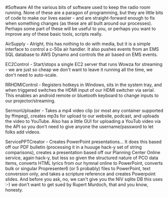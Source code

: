 #Software 
All the various bits of software used to keep the radio room running. None of these are a paragon of programming, but they are
little bits of code to make our lives easier - and are straight-forward enough to fix when something changes (as these are all built around 
our processes). Perhaps some part of these will be useful to you, or perhaps you want to improve any of these basic tools, scripts really.

AirSupply - Alright, this has nothing to do with media, but it is a simple interface to control a c-50a air handler. It also pushes events from an EMS SQL database to AWS Dynamo and controls the air based on EMS events.  

EC2Control - Start/stops a single EC2 server that runs Wowza for streaming - we are just so cheap we don't want to leave it running all the time, we don't need to auto-scale. 

RRHDMIControl - Registers hotkeys in Windows, sits in the system tray, and when triggered switches the HDMI input of our HDMI switcher via serial. This enables an android remote or bluetooth keyboard to change inputs to our projector/streaming.

SermonUploader - Takes a mp4 video clip (or most any container supported by ffmpeg), creates mp3s for upload to our website, podcast, and uploads the video to YouTube. Also has a little GUI for uploading a YouTub video via the API so you don't need to give anyone the username/password to let folks add videos. 

ServicePPTCreator - Creates PowerPoint presentations... It does this based off our PDF bulletin (processing it in a huuuge hack-y set of string comparisons), creates a presentation based off our Planning Center Online service, again hack-y, but less so given the structured nature of PCO data items, converts HTML lyrics from our hymnal online to PowerPoint, converts bulk or singular Propresenter6 (or 5 probably) files to PowerPoint, text conversion only, and takes a scripture reference and creates Powerpoint slides. And before you ask, no, we can't give you the NIV sqlite DB this uses :-) we don't want to get sued by Rupert Murdoch, that and you know, honesty. 

